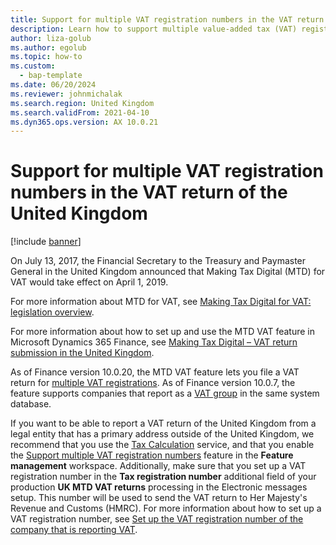 ```yaml
---
title: Support for multiple VAT registration numbers in the VAT return of the United Kingdom
description: Learn how to support multiple value-added tax (VAT) registration numbers in a VAT return of the United Kingdom, including an outline.
author: liza-golub
ms.author: egolub
ms.topic: how-to
ms.custom: 
  - bap-template
ms.date: 06/20/2024
ms.reviewer: johnmichalak
ms.search.region: United Kingdom
ms.search.validFrom: 2021-04-10
ms.dyn365.ops.version: AX 10.0.21
---
```


# Support for multiple VAT registration numbers in the VAT return of the United Kingdom

[!include [banner](../../includes/banner.md)]

On July 13, 2017, the Financial Secretary to the Treasury and Paymaster General in the United Kingdom announced that Making Tax Digital (MTD) for VAT would take effect on April 1, 2019.

For more information about MTD for VAT, see [Making Tax Digital for VAT: legislation overview](https://www.gov.uk/government/consultations/making-tax-digital-reforms-affecting-businesses/making-tax-digital-for-vat-legislation-overview).

For more information about how to set up and use the MTD VAT feature in Microsoft Dynamics 365 Finance, see [Making Tax Digital – VAT return submission in the United Kingdom](emea-gbr-mtd-vat-integration.md).

As of Finance version 10.0.20, the MTD VAT feature lets you file a VAT return for [multiple VAT registrations](../global/emea-multiple-vat-registration-numbers.md). As of Finance version 10.0.7, the feature supports companies that report as a [VAT group](https://www.gov.uk/hmrc-internal-manuals/vat-groups) in the same system database.

If you want to be able to report a VAT return of the United Kingdom from a legal entity that has a primary address outside of the United Kingdom, we recommend that you use the [Tax Calculation](../global/global-tax-calcuation-service-overview.md) service, and that you enable the [Support multiple VAT registration numbers](../global/emea-multiple-vat-registration-numbers.md) feature in the **Feature management** workspace. Additionally, make sure that you set up a VAT registration number in the **Tax registration number** additional field of your production **UK MTD VAT returns** processing in the Electronic messages setup. This number will be used to send the VAT return to Her Majesty's Revenue and Customs (HMRC). For more information about how to set up a VAT registration number, see [Set up the VAT registration number of the company that is reporting VAT](emea-gbr-mtd-vat-integration-setup.md#vrn).
